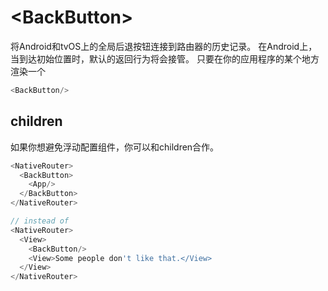 # &lt;BackButton>

将Android和tvOS上的全局后退按钮连接到路由器的历史记录。 在Android上，当到达初始位置时，默认的返回行为将会接管。 只要在你的应用程序的某个地方渲染一个

```js
<BackButton/>
```

## children

如果你想避免浮动配置组件，你可以和children合作。

```js
<NativeRouter>
  <BackButton>
    <App/>
  </BackButton>
</NativeRouter>

// instead of
<NativeRouter>
  <View>
    <BackButton/>
    <View>Some people don't like that.</View>
  </View>
</NativeRouter>
```
